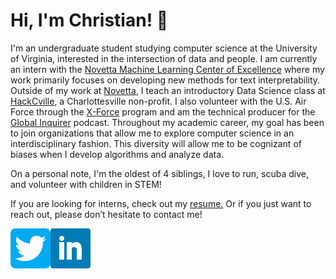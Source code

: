 # Hi, I'm Christian! :wave:

I'm an undergraduate student studying computer science at the University of Virginia, interested in the intersection of data and people. I am currently an intern with the [Novetta Machine Learning Center of Excellence](https://www.novetta.com/2018/07/novetta-launches-machine-learning-center-of-excellence/) where my work primarily focuses on developing new methods for text interpretability. Outside of my work at [Novetta](https://www.novetta.com/), I teach an introductory Data Science class at [HackCville](https://hackcville.com/course/node/), a Charlottesville non-profit. I also volunteer with the U.S. Air Force through the [X-Force](https://www.nsin.us/x-force/) program and am the technical producer for the [Global Inquirer](https://www.globalinquirer.org/) podcast. Throughout my academic career, my goal has been  to join  organizations that  allow me to explore computer science in an interdisciplinary fashion. This diversity will allow me to be cognizant of biases when I develop algorithms and analyze data.

On a personal note, I'm the oldest of 4 siblings, I love to run, scuba dive, and volunteer with children in STEM!

If you are looking for interns, check out my [resume.](http://christianfjung.com/resume.pdf) Or if you just want to reach out, please don’t hesitate to contact me!



[<img src="https://github.com/ChristianFJung/christianfjung/raw/master/icons/twitter.png" style="width=50;" />](http://twitter.christianfjung.com/)[<img src="https://github.com/ChristianFJung/christianfjung/raw/master/icons/linkedin.png"  />](http://linkedin.christianfjung.com/)



 


